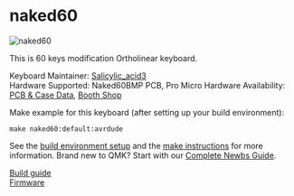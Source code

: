 # naked60

![naked60](https://cdn-ak.f.st-hatena.com/images/fotolife/S/Salicylic_acid3/20190530/20190530040355.jpg)

This is 60 keys modification Ortholinear keyboard. 

Keyboard Maintainer: [Salicylic_acid3](https://github.com/Salicylic-acid3)  
Hardware Supported: Naked60BMP PCB, Pro Micro
Hardware Availability: [PCB & Case Data](https://github.com/Salicylic-acid3/PCB_Data), [Booth Shop](https://salicylic-acid3.booth.pm/items/1360780)

Make example for this keyboard (after setting up your build environment):

    make naked60:default:avrdude

See the [build environment setup](https://docs.qmk.fm/#/getting_started_build_tools) and the [make instructions](https://docs.qmk.fm/#/getting_started_make_guide) for more information. Brand new to QMK? Start with our [Complete Newbs Guide](https://docs.qmk.fm/#/newbs).

[Build guide](https://salicylic-acid3.hatenablog.com/entry/naked60bmp-build-guide)  
[Firmware](https://github.com/Salicylic-acid3/qmk_firmware/tree/master/keyboards/naked60)  
